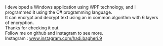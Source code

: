 I developed a Windows application using WPF technology, and I programmed it using the C# programming language.<br>
It can encrypt and decrypt text using an in common algorithm with 6 layers of encryption.<br>
Thanks for checking it out.<br>
Follow me on github and instagram to see more.<br>
Instagram : www.instagram.com/hadi.bagheri.9<br>
